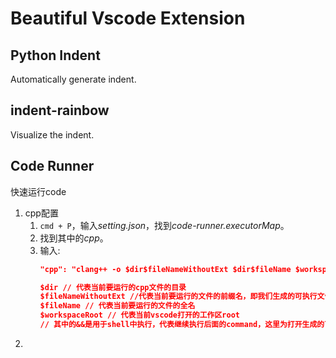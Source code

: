 # Beautiful Vscode Extension

## Python Indent
Automatically generate indent.

## indent-rainbow
Visualize the indent.

## Code Runner
快速运行code
1. cpp配置
   1. ```cmd + P```，输入*setting.json*，找到*code-runner.executorMap*。
   2. 找到其中的*cpp*。
   3. 输入:
        ``` json
        "cpp": "clang++ -o $dir$fileNameWithoutExt $dir$fileName $workspaceRoot/glad.c -framework Cocoa -framework OpenGL -framework IOKit -framework Corevideo -framework coreFoundation -lglfw3 -ldl -Wno-deprecated && $dir$fileNameWithoutExt"
        ```
        ``` json
        $dir // 代表当前要运行的cpp文件的目录
        $fileNameWithoutExt //代表当前要运行的文件的前缀名，即我们生成的可执行文件的名称
        $fileName // 代表当前要运行的文件的全名
        $workspaceRoot // 代表当前vscode打开的工作区root
        // 其中的&&是用于shell中执行，代表继续执行后面的command，这里为打开生成的可执行文件
        ```
2. 